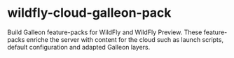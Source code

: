 # wildfly-cloud-galleon-pack

Build Galleon feature-packs for WildFly and WildFly Preview. These feature-packs enriche the server with 
content for the cloud such as launch scripts, default configuration and adapted Galleon layers.
